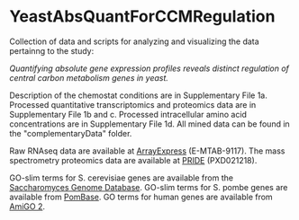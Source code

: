 # YeastAbsQuantForCCMRegulation
Collection of data and scripts for analyzing and visualizing the data pertainng to the study: 

<i>Quantifying absolute gene expression profiles reveals distinct regulation of central carbon metabolism genes in yeast.</i>

Description of the chemostat conditions are in Supplementary File 1a. Processed quantitative transcriptomics and proteomics data are in Supplementary File 1b and c. Processed intracellular amino acid concentrations are in Supplementary File 1d. All mined data can be found in the "complementaryData" folder.

Raw RNAseq data are available at <a href="http://www.ebi.ac.uk/arrayexpress/experiments/E-MTAB-9117">ArrayExpress</a> (E-MTAB-9117). The mass spectrometry proteomics data are available at <a href="https://www.ebi.ac.uk/pride/archive/projects/PXD021218/">PRIDE</a> (PXD021218). 

GO-slim terms for S. cerevisiae genes are available from the <a href="https://www.yeastgenome.org/">Saccharomyces Genome Database</a>. GO-slim terms for S. pombe genes are available from <a href="https://www.pombase.org/">PomBase</a>. GO terms for human genes are available from <a href="http://amigo.geneontology.org/amigo">AmiGO 2</a>. 
